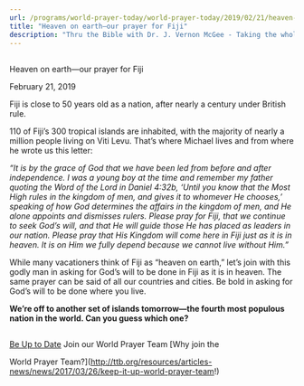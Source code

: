 ```yaml
---
url: /programs/world-prayer-today/world-prayer-today/2019/02/21/heaven-on-earth-our-prayer-for-fiji
title: "Heaven on earth—our prayer for Fiji"
description: "Thru the Bible with Dr. J. Vernon McGee - Taking the whole Word to the whole world"
---
```







## 
 Heaven on earth—our prayer for Fiji


February 21, 2019




Fiji is close to 50 years old as a nation, after nearly a century under British rule. 


110 of Fiji’s 300 tropical islands are inhabited, with the majority of nearly a million people living on Viti Levu. That’s where Michael lives and from where he wrote us this letter:


*“It is by the grace of God that we have been led from before and after independence. I was a young boy at the time and remember my father quoting the Word of the Lord in Daniel 4:32b, ‘Until you know that the Most High rules in the kingdom of men, and gives it to whomever He chooses,’ speaking of how God determines the affairs in the kingdom of men, and He alone appoints and dismisses rulers. Please pray for Fiji, that we continue to seek God’s will, and* *that He will guide those He has placed as leaders in our nation. Please pray that His Kingdom will come here in Fiji just as it is in heaven. It is on Him we fully depend because we cannot live without Him.”* 


While many vacationers think of Fiji as “heaven on earth,” let’s join with this godly man in asking for God’s will to be done in Fiji as it is in heaven. The same prayer can be said of all our countries and cities. Be bold in asking for God’s will to be done where you live.


**We’re off to another set of islands tomorrow—the fourth most populous nation in the world. Can you guess which one?**







## 




[Be Up to Date](http://feeds.feedburner.com/WorldPrayerToday "World Prayer Today RSS Feed")
Join our World Prayer Team
[Why join the  

World Prayer Team?](http://ttb.org/resources/articles-news/news/2017/03/26/keep-it-up-world-prayer-team!)




